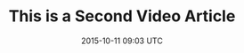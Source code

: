 ---
title: This is a Second Video Article
date: 2015-10-11 09:03 UTC
youtubecode:
videotime: "13:26"
introtext:
imgage:
tags:
---